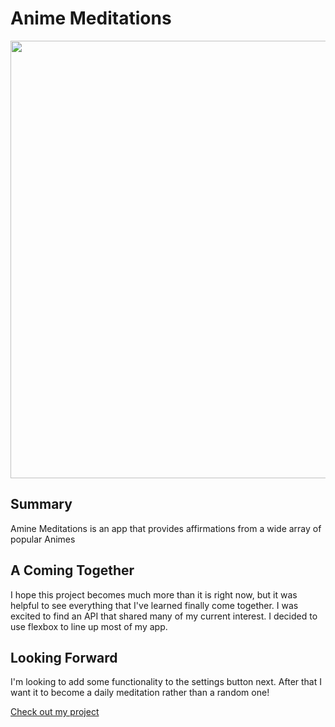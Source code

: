 # Anime Meditations

<img src="https://imgur.com/HOcner4" width="700">

## Summary
Amine Meditations is an app that provides affirmations from a wide array of popular Animes

## A Coming Together
I hope this project becomes much more than it is right now, but it was helpful to see everything that I've learned finally come together. I was excited to find an API that shared many of my current interest. I decided to use flexbox to line up most of my app.

## Looking Forward
I'm looking to add some functionality to the settings button next. After that I want it to become a daily meditation rather than a random one!

[Check out my project](https://github.com/nilestoomer/aminemeditations)